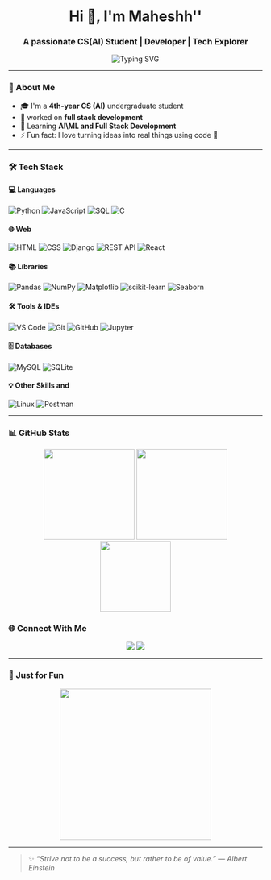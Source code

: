 <!-- Hi there 👋 -->
<h1 align="center">Hi 👋, I'm Maheshh''</h1>
<h3 align="center">A passionate CS(AI) Student | Developer | Tech Explorer</h3>

<div align="center">
  <img src="https://readme-typing-svg.demolab.com?font=Fira+Code&size=22&pause=1000&center=true&vCenter=true&width=435&lines=3rd+Year+CS+AI+Student;Web+%26+ML+Enthusiast;Always+Learning+Something+New!" alt="Typing SVG" />
</div>

---

### 🧠 About Me

- 🎓 I'm a **4th-year CS (AI)** undergraduate student  
- 🔭 worked on **full stack development** 
- 🌱 Learning **AI\ML and Full Stack Development**
- ⚡ Fun fact: I love turning ideas into real things using code 🚀

---

### 🛠️ Tech Stack

#### 💻 Languages
![Python](https://img.shields.io/badge/-Python-3776AB?style=flat&logo=python&logoColor=white)
![JavaScript](https://img.shields.io/badge/-JavaScript-F7DF1E?style=flat&logo=javascript&logoColor=black)
![SQL](https://img.shields.io/badge/-SQL-4479A1?style=flat&logo=postgresql&logoColor=white)
![C](https://img.shields.io/badge/-C-00599C?style=flat&logo=c&logoColor=white)

#### 🌐 Web
![HTML](https://img.shields.io/badge/-HTML5-E34F26?style=flat&logo=html5&logoColor=white)
![CSS](https://img.shields.io/badge/-CSS3-1572B6?style=flat&logo=css3)
![Django](https://img.shields.io/badge/-Django-092E20?style=flat&logo=django)
![REST API](https://img.shields.io/badge/-REST%20API-005571?style=flat)
![React](https://img.shields.io/badge/-React-20232A?style=flat&logo=react)

#### 📚 Libraries
![Pandas](https://img.shields.io/badge/-Pandas-150458?style=flat&logo=pandas)
![NumPy](https://img.shields.io/badge/-NumPy-013243?style=flat&logo=numpy)
![Matplotlib](https://img.shields.io/badge/-Matplotlib-11557C?style=flat&logo=plotly)
![scikit-learn](https://img.shields.io/badge/-scikit--learn-F7931E?style=flat&logo=scikit-learn)
![Seaborn](https://img.shields.io/badge/-Seaborn-5B8FA8?style=flat&logo=seaborn)


#### 🛠 Tools & IDEs
![VS Code](https://img.shields.io/badge/-VS%20Code-007ACC?style=flat&logo=visual-studio-code)
![Git](https://img.shields.io/badge/-Git-F05032?style=flat&logo=git)
![GitHub](https://img.shields.io/badge/-GitHub-181717?style=flat&logo=github)
![Jupyter](https://img.shields.io/badge/-Jupyter-F37626?style=flat&logo=jupyter)

#### 🗄️ Databases
![MySQL](https://img.shields.io/badge/-MySQL-4479A1?style=flat&logo=mysql)
![SQLite](https://img.shields.io/badge/-SQLite-003B57?style=flat&logo=sqlite)

#### 💡 Other Skills and
![Linux](https://img.shields.io/badge/-Linux-FCC624?style=flat&logo=linux) 
![Postman](https://img.shields.io/badge/-Postman-FF6C37?style=flat&logo=postman)

---

### 📊 GitHub Stats

<div align="center">
  <img src="https://github-readme-stats.vercel.app/api?username=maheshh-v&show_icons=true&theme=radical" height="180"/>
  <img src="https://github-readme-streak-stats.herokuapp.com/?user=maheshh-v&theme=radical" height="180"/>
</div>

<div align="center">
  <img src="https://github-readme-stats.vercel.app/api/top-langs/?username=maheshh-v&layout=compact&theme=radical" height="140"/>
</div>

### 🌐 Connect With Me

<p align="center">
  <a href="https://www.linkedin.com/in/mahesh-vyas-88ab41188/" target="_blank"><img src="https://img.shields.io/badge/-LinkedIn-0077B5?style=for-the-badge&logo=linkedin&logoColor=white"/></a>
  <a href="mailto:maheshvya.724@gmail.com"><img src="https://img.shields.io/badge/-Gmail-D14836?style=for-the-badge&logo=gmail&logoColor=white"/></a>
<!--   <a href="https://leetcode.com/YOUR_USERNAME/"><img src="https://img.shields.io/badge/-LeetCode-FFA116?style=for-the-badge&logo=leetcode&logoColor=black"/></a> -->
<!--   <a href="https://www.hackerrank.com/YOUR_USERNAME"><img src="https://img.shields.io/badge/-HackerRank-2EC866?style=for-the-badge&logo=HackerRank&logoColor=white"/></a> -->
</p>

---

### 🎨 Just for Fun

<p align="center">
  <img src="https://media.giphy.com/media/qgQUggAC3Pfv687qPC/giphy.gif" width="300" />
</p>

---

> ✨ _“Strive not to be a success, but rather to be of value.” — Albert Einstein_

